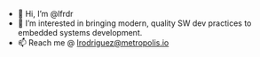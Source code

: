 - 👋 Hi, I’m @lfrdr
- 👀 I’m interested in bringing modern, quality SW dev practices to embedded systems development.
- 📫 Reach me @ lrodriguez@metropolis.io

<!---
lfrdr/lfrdr is a ✨ special ✨ repository because its `README.md` (this file) appears on your GitHub profile.
You can click the Preview link to take a look at your changes.
--->
